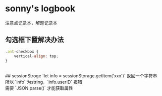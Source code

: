 # sonny's logbook
注意点记录本，解题记录本

## 勾选框下置解决办法
```js
.ant-checkbox {
    vertical-align: top;
}
```
<br/>
## sessionStroge 
`let info = sessionStorage.getItem('xxx')` 返回一个字符串 <br/>
所以 `info` 为string，`info.userID` 报错 <br/>
需要 `JSON.parse()` 才能获取属性 <br/>
